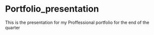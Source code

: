 # Portfolio_presentation
This is the presentation for my Proffessional portfolio for the end of the quarter
